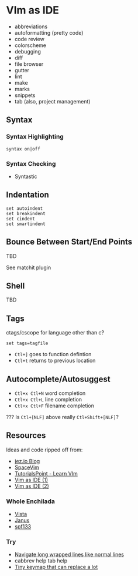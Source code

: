 # VIm as IDE

* abbreviations
* autoformatting (pretty code)
* code review
* colorscheme
* debugging
* diff
* file browser
* gutter
* lint
* make
* marks
* snippets
* tab (also, project management)

## Syntax

### Syntax Highlighting

```vim
syntax on|off
```

### Syntax Checking

* Syntastic

## Indentation

```vim
set autoindent
set breakindent
set cindent
set smartindent
```

## Bounce Between Start/End Points

TBD

See matchit plugin

## Shell

TBD

## Tags

ctags/cscope for language other than c?

```vim
set tags=tagfile
```

* `Ctl+]` goes to function defintion
* `Ctl+t` returns to previous location

## Autocomplete/Autosuggest

* `Ctl+x Ctl+N` word completion
* `Ctl+x Ctl+L` line completion
* `Ctl+x Ctl+F` filename completion

??? Is `Ctl+[NLF]` above really `Ctl+Shift+[NLF]`?

## Resources

Ideas and code ripped off from:

* [jez.io Blog](https://blog.jez.io/)
* [SpaceVim](https://spacevim.org/)
* [TutorialsPoint - Learn VIm](https://www.tutorialspoint.com/vim/)
* [Vim as IDE (1)](https://vim.fandom.com/wiki/Using_vim_as_an_IDE_all_in_one)
* [Vim as IDE (2)](https://vim.fandom.com/wiki/Use_Vim_like_an_IDE)

### Whole Enchilada

* [Vista](https://github.com/liuchengxu/vista.vim/)
* [Janus](https://github.com/carlhuda/janus.git/)
* [spf133](https://github.com/spf13/spf13-vim.git/)

### Try

* [Navigate long wrapped lines like normal
    lines](https://github.com/jez/dotfiles/blob/eba0202443de6bcc171dbe6bc133fa9fe02357f7/vimrc#L100-L106)
* cabbrev help tab help
* [Tiny keymap that can replace a lot](https://www.reddit.com/r/vim/comments/umo2kt/tiny_keymap_that_can_replace_a_lot/)
